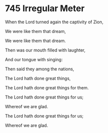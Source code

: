 # 745 Irregular Meter

When the Lord turned again the captivity of Zion,

We were like them that dream,

We were like them that dream.

Then was our mouth filled with laughter,

And our tongue with singing:

Then said they among the nations,

The Lord hath done great things,

The Lord hath done great things for them.

The Lord hath done great things for us;

Whereof we are glad.

The Lord hath done great things for us;

Whereof we are glad.

